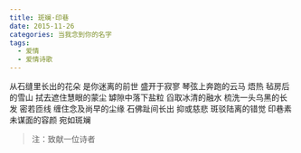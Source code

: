 ```yaml
---
title: 斑斓·印巷
date: 2015-11-26
categories: 当我念到你的名字
tags:
  - 爱情
  - 爱情诗歌
---
```


从石缝里长出的花朵
是你迷离的前世<!--more-->
盛开于寂寥
琴弦上奔跑的云马
焐热
毡房后的雪山
拭去遮住慧眼的蒙尘
罅隙中落下盐粒
舀取冰清的融水
梳洗一头乌黑的长发
密若匝线
缠住念及尚早的尘缘
石佛趾间长出
抑或慈悲
斑驳陆离的错觉
印巷素未谋面的容颜
宛如斑斓

> 注：致献一位诗者